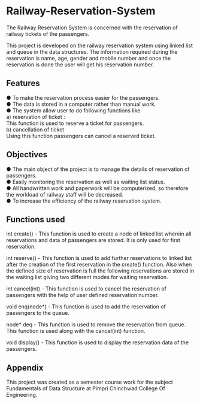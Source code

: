 # Railway-Reservation-System
The Railway Reservation System is concerned with the reservation of railway tickets of the passengers.

This project is developed on the railway reservation system using linked list and queue in the data structures. The information required during the reservation is name, age, gender and mobile number and once the reservation is done the user will get his reservation number.

## Features
● To make the reservation process easier for the passengers.<br>
● The data is stored in a computer rather than manual work.<br>
● The system allow user to do following functions like<br>
  a) reservation of ticket :<br>
  This function is used to reserve a ticket for passengers.<br>
  b) cancellation of ticket<br>
  Using this function passengers can cancel a reserved ticket.<br>
  
## Objectives
● The main object of the project is to manage the details of reservation of passengers.<br>
● Easily monitoring the reservation as well as waiting list status.<br>
● All handwritten work and paperwork will be computerized, so therefore the workload of railway staff will be decreased.<br>
● To increase the efficiency of the railway reservation system.<br>


## Functions used
int create() - This function is used to create a node of linked list wherein all reservations and data of passengers are stored. It is only used for first reservation.

int reserve() - This function is used to add further reservations to linked list after the creation of the first reservation in the create() function. Also when the defined size of reservation is full the following reservations are stored in the waiting list giving two different modes for waiting reservation. 

int cancel(int) - This function is used to cancel the reservation of passengers with the help of user defined reservation number. 

void enq(node*) - This function is used to add the reservation of passengers to the queue.

node* deq - This function is used to remove the reservation from queue. This function is used along with the cancel(int) function.

void display() - This function is used to display the reservation data of the passengers.

## Appendix
This project was created as a semester course work for the subject Fundamentals of Data Structure at Pimpri Chinchwad College Of Engineering.
